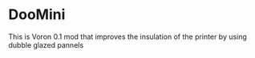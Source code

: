 # DooMini


This is Voron 0.1 mod that improves the insulation of the printer by using dubble glazed pannels
